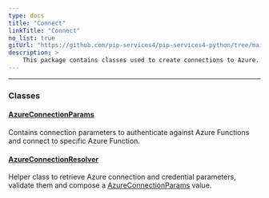 ```yaml
---
type: docs
title: "Connect"
linkTitle: "Connect"
no_list: true
gitUrl: "https://github.com/pip-services4/pip-services4-python/tree/main/pip-services4-azure-python"
description: >
    This package contains classes used to create connections to Azure.
---
```

---

<div class="module-body"> 


### Classes

#### [AzureConnectionParams](azure_connection_params)
Contains connection parameters to authenticate against Azure Functions
and connect to specific Azure Function.

#### [AzureConnectionResolver](azure_connection_resolver)
Helper class to retrieve Azure connection and credential parameters,
validate them and compose a [AzureConnectionParams](azure_connection_params) value.

</div>

